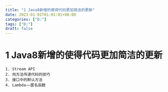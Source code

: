 ```yaml
---
title: "1 Java8新增的使得代码更加简洁的更新"
date: 2023-01-01T01:01:01+08:00
categories: ["D:"]
tags: ["D:"]
draft: false
---
```

# 1 Java8新增的使得代码更加简洁的更新
	1. Stream API
	2. 向方法传递代码的技巧
	3. 接口中的默认方法
	4. Lambda——匿名函数
